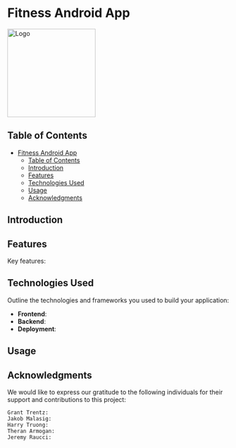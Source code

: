 # Fitness Android App

<img src="" alt="Logo" width="200"/>

## Table of Contents

- [Fitness Android App](#fitness-android-app)
  - [Table of Contents](#table-of-contents)
  - [Introduction](#introduction)
  - [Features](#features)
  - [Technologies Used](#technologies-used)
  - [Usage](#usage)
  - [Acknowledgments](#acknowledgments)

## Introduction


## Features

Key features:

## Technologies Used

Outline the technologies and frameworks you used to build your application:

- **Frontend**:
- **Backend**: 
- **Deployment**:

## Usage

## Acknowledgments

We would like to express our gratitude to the following individuals for their support and contributions to this project:

    Grant Trentz:
    Jakob Malasig:
    Harry Truong: 
    Theran Armogan: 
    Jeremy Raucci: 
